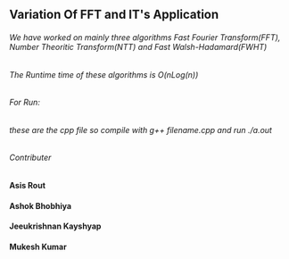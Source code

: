 ## Variation Of FFT and IT's Application
###### We have worked on mainly three algorithms Fast Fourier Transform(FFT), Number Theoritic Transform(NTT) and Fast Walsh-Hadamard(FWHT)
###### The Runtime time of these algorithms is O(nLog(n))
###### For Run:
###### these are the cpp file so compile with g++ filename.cpp and run ./a.out
###### Contributer
#### Asis Rout
#### Ashok Bhobhiya
#### Jeeukrishnan Kayshyap
#### Mukesh Kumar


